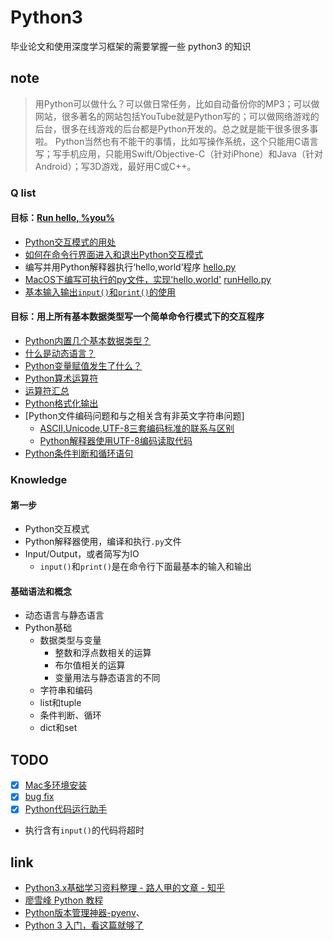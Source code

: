 # Python3

毕业论文和使用深度学习框架的需要掌握一些 python3 的知识

## note

> 用Python可以做什么？可以做日常任务，比如自动备份你的MP3；可以做网站，很多著名的网站包括YouTube就是Python写的；可以做网络游戏的后台，很多在线游戏的后台都是Python开发的。总之就是能干很多很多事啦。
> Python当然也有不能干的事情，比如写操作系统，这个只能用C语言写；写手机应用，只能用Swift/Objective-C（针对iPhone）和Java（针对Android）；写3D游戏，最好用C或C++。

### Q list

#### 目标：[Run hello, %you%](./HelloWorld)

- [Python交互模式的用处](./HelloWorld/notes/Python交互模式的用处.md)
- [如何在命令行界面进入和退出Python交互模式](./HelloWorld/notes/如何在命令行界面进入和退出Python交互模式)
- 编写并用Python解释器执行‘hello,world’程序 [hello.py](./HelloWorld/codes/hello.py)
- [MacOS下编写可执行的py文件，实现'hello,world'](./HelloWorld/notes/MacOS下编写可执行的py文件，实现'hello,world'.md) [runHello.py](./HelloWorld/codes/runHello.py)
- [基本输入输出`input()`和`print()`的使用](./HelloWorld/notes/基本输入输出`input()`和`print()`的使用.md)

#### 目标：用上所有基本数据类型写一个简单命令行模式下的交互程序

- [Python内置几个基本数据类型？](./content/basic/Python内置几个基本数据类型？.md)
- [什么是动态语言？](./content/什么是动态语言？.md)
- [Python变量赋值发生了什么？](content/basic/Python变量赋值发生了什么？.md)
- [Python算术运算符](./content/basic/Python算术运算.md)
- [运算符汇总](https://shockerli.net/post/python-study-note/#%E8%BF%90%E7%AE%97%E7%AC%A6)
- [Python格式化输出](./content/basic/Python格式化输出Python格式化输出.md)
- [Python文件编码问题和与之相关含有非英文字符串问题]
  - [ASCII,Unicode,UTF-8三套编码标准的联系与区别](./content/ASCII,Unicode,UTF-8三套编码标准的联系与区别.md)
  - [Python解释器使用UTF-8编码读取代码](./content/basic/Python解释器使用UTF-8编码读取代码.md)
- [Python条件判断和循环语句](./content/basic/Python条件判断和循环语句.md)

### Knowledge

#### 第一步

- Python交互模式
- Python解释器使用，编译和执行`.py`文件
- Input/Output，或者简写为IO
  - `input()`和`print()`是在命令行下面最基本的输入和输出

#### 基础语法和概念

- 动态语言与静态语言
- Python基础
  - 数据类型与变量
    - 整数和浮点数相关的运算
    - 布尔值相关的运算
    - 变量用法与静态语言的不同
  - 字符串和编码
  - list和tuple 
  - 条件判断、循环
  - dict和set

## TODO

- [x] [Mac多环境安装](https://gist.github.com/miminus/671de665a440ef12cafc31e7a97acc89)
- [x] [bug fix](https://github.com/jiansoung/issues-list/issues/13)
- [x] [Python代码运行助手](https://www.liaoxuefeng.com/wiki/0014316089557264a6b348958f449949df42a6d3a2e542c000/001432523496782e0946b0f454549c0888d05959b99860f000)
- 执行含有`input()`的代码将超时

## link

- [Python3.x基础学习资料整理 - 路人甲的文章 - 知乎](https://zhuanlan.zhihu.com/p/24249743)
- [廖雪峰 Python 教程](https://www.liaoxuefeng.com/wiki/0014316089557264a6b348958f449949df42a6d3a2e542c000)
- [Python版本管理神器-pyenv](https://zhuanlan.zhihu.com/p/36402791)、
- [Python 3 入门，看这篇就够了](https://shockerli.net/post/python-study-note/#%E8%BF%90%E7%AE%97%E7%AC%A6)